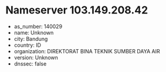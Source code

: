 # Nameserver 103.149.208.42

* as_number: 140029
* name: Unknown
* city: Bandung
* country: ID
* organization: DIREKTORAT BINA TEKNIK SUMBER DAYA AIR
* version: Unknown
* dnssec: false
